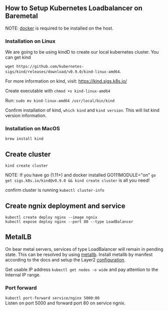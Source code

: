 ## How to Setup Kubernetes Loadbalancer on Baremetal

NOTE: [docker](https://docs.docker.com/engine/install/ubuntu/) is required to be installed on the host.

### Installation on Linux
We are going to be using kindD to create our local kubernetes cluster. You can get kind

`wget https://github.com/kubernetes-sigs/kind/releases/download/v0.9.0/kind-linux-amd64`.

For more information on kind, visit: https://kind.sigs.k8s.io/  

Create executable with `chmod +x kind-linux-amd64`  

Run: `sudo mv kind-linux-amd64 /usr/local/bin/kind`  

Confirm installation of kind, `which kind` and `kind version`. This will list kind version information.

### Installation on MacOS
`brew install kind`

## Create cluster
`kind create cluster`  

NOTE: If you have go (1.11+) and docker installed GO111MODULE="on" `go get sigs.k8s.io/kind@v0.9.0 && kind create cluster` is all you need!  

confirm cluster is running `kubectl cluster-info`  

## Create ngnix deployment and service
`kubectl create deploy nginx --image ngnix`  
`kubectl expose deploy nginx --port 80 --type LoadBalancer`  

## MetalLB
On bear metal servers, services of type LoadBalancer will remain in pending state. This can be resolved by using [metallb](https://metallb.universe.tf/installation/). Install metallb by manifest according to the docs and setup the Layer2 [configuration](https://metallb.universe.tf/configuration/).

Get usable IP address `kubectl get nodes -o wide` and pay attention to the Internal IP range.

### Port forward
`kubectl port-forward service/nginx 5000:80`  
Listen on port 5000 and forward port 80 on service ngnix.  
